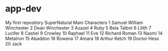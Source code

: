 # app-dev
My first repository
SuperNatural
Main Characters 
1	Samuel William Winchester
2	Dean Winchester
3	Azazel
4	Ruby
5	Bela Talbot
6	Lilith
7	Lucifer
8	Castiel
9	Crowley
10	Raphael
11	Eve
12	Richard Roman
13	Naomi
14	Metatron
15	Abaddon
16	Rowena
17	Amara
18	Arthur Ketch
19	Doctor Hess
20	Jack
